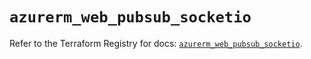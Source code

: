 # `azurerm_web_pubsub_socketio`

Refer to the Terraform Registry for docs: [`azurerm_web_pubsub_socketio`](https://registry.terraform.io/providers/hashicorp/azurerm/4.40.0/docs/resources/web_pubsub_socketio).
